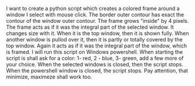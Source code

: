 I want to create a python script which creates a colored frame around a window I select with mouse click. The border outer contour has exact the contour of the window outer contour. The frame grows "inside" by 4 pixels. The frame acts as if it was the integral part of the selected window. It changes size with it. When it is the top window, then it is shown fully. When another window is pullod over it, then it is partly or totally covered by the top window. Again it acts as if it was the integral part of the window, which is framed. I will run this script on Windows powershell. When starting the script is shall ask for a color: 1- red, 2 - blue, 3- green, add a few more of your choice. When the selected windows is closed, then the script stops. When the powershell window is closed, the script stops. Pay attention, that minimize, maximeze shall work too. 